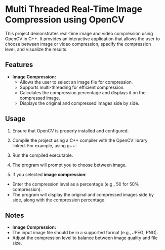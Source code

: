 # Multi Threaded Real-Time Image Compression using OpenCV

This project demonstrates real-time image and video compression using OpenCV in C++. It provides an interactive application that allows the user to choose between image or video compression, specify the compression level, and visualize the results.

## Features

- **Image Compression:**
  - Allows the user to select an image file for compression.
  - Supports multi-threading for efficient compression.
  - Calculates the compression percentage and displays it on the compressed image.
  - Displays the original and compressed images side by side.

## Usage

1. Ensure that OpenCV is properly installed and configured.

2. Compile the project using a C++ compiler with the OpenCV library linked. For example, using g++:

3. Run the compiled executable.

4. The program will prompt you to choose between image.

5. If you selected **image compression**:
- Enter the compression level as a percentage (e.g., 50 for 50% compression).
- The program will display the original and compressed images side by side, along with the compression percentage.

## Notes

- **Image Compression:**
- The input image file should be in a supported format (e.g., JPEG, PNG).
- Adjust the compression level to balance between image quality and file size.
